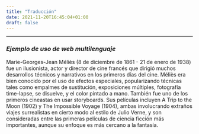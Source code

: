 ```yaml
---
title: "Traducción"
date: 2021-11-20T16:45:04+01:00
draft: false
---
```


*********

### *Ejemplo de uso de web multilenguaje*

Marie-Georges-Jean Méliès (8 de diciembre de 1861 - 21 de enero de 1938) fue un ilusionista, actor y director de cine francés que dirigió muchos desarrollos técnicos y narrativos en los primeros días del cine. Méliès era bien conocido por el uso de efectos especiales, popularizando técnicas tales como empalmes de sustitución, exposiciones múltiples, fotografía time-lapse, se disuelve, y el color pintado a mano. También fue uno de los primeros cineastas en usar storyboards. Sus películas incluyen A Trip to the Moon (1902) y The Impossible Voyage (1904), ambas involucrando extraños viajes surrealistas en cierto modo al estilo de Julio Verne, y son consideradas entre las primeras películas de ciencia ficción más importantes, aunque su enfoque es más cercano a la fantasía.